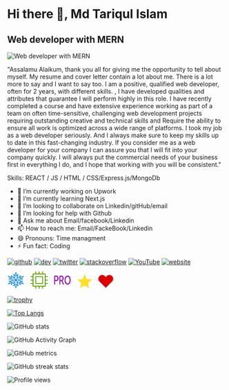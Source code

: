 # Hi there 👋, Md Tariqul Islam
## Web developer with MERN
![Web developer with MERN](https://media.licdn.com/dms/image/D5603AQHseqtAMRDapQ/profile-displayphoto-shrink_200_200/0/1690691547582?e=1696464000&v=beta&t=aDbqkoqyPwD0oilVW4ifb7Srg1l-FFkxZlHJnWh5i5Y)

"Assalamu Alaikum, thank you all for giving me the opportunity to tell about myself. My resume and cover letter contain a lot about me. There is a lot more to say and I want to say too. I am a positive, qualified web developer, often for 2 years, with different skills. , I have developed qualities and attributes that guarantee I will perform highly in this role. I have recently completed a course and have extensive experience working as part of a team on often time-sensitive, challenging web development projects requiring outstanding creative and technical skills and Require the ability to ensure all work is optimized across a wide range of platforms. I took my job as a web developer seriously. And I always make sure to keep my skills up to date in this fast-changing industry. If you consider me as a web developer for your company I can assure you that I will fit into your company quickly.  I will always put the commercial needs of your business first in everything I do, and I hope that working with you will be consistent."

Skills:  REACT / JS / HTML / CSS/Express.js/MongoDb

- 🔭 I’m currently working on Upwork 
- 🌱 I’m currently learning Next.js 
- 👯 I’m looking to collaborate on Linkedin/gitHub/email 
- 🤔 I’m looking for help with Github 
- 💬 Ask me about Email/facebook/Linkedin 
- 📫 How to reach me: Email/FackeBook/Linkedin 
- 😄 Pronouns: Time managment 
- ⚡ Fun fact: Coding 


[<img src='https://cdn.jsdelivr.net/npm/simple-icons@3.0.1/icons/github.svg' alt='github' height='40'>](https://github.com/ittarek)  [<img src='https://cdn.jsdelivr.net/npm/simple-icons@3.0.1/icons/dev-dot-to.svg' alt='dev' height='40'>](https://dev.to/ittarek)  [<img src='https://cdn.jsdelivr.net/npm/simple-icons@3.0.1/icons/twitter.svg' alt='twitter' height='40'>](https://twitter.com/Ittarek)  [<img src='https://cdn.jsdelivr.net/npm/simple-icons@3.0.1/icons/stackoverflow.svg' alt='stackoverflow' height='40'>](https://stackoverflow.com/users/ittarek)  [<img src='https://cdn.jsdelivr.net/npm/simple-icons@3.0.1/icons/youtube.svg' alt='YouTube' height='40'>](https://www.youtube.com/channel/ittarek5870)  [<img src='https://cdn.jsdelivr.net/npm/simple-icons@3.0.1/icons/icloud.svg' alt='website' height='40'>](https://effortless-granita-d447d1.netlify.app/)  

<a href='https://archiveprogram.github.com/'><img src='https://raw.githubusercontent.com/acervenky/animated-github-badges/master/assets/acbadge.gif' width='40' height='40'></a> <a href='https://docs.github.com/en/developers'><img src='https://raw.githubusercontent.com/acervenky/animated-github-badges/master/assets/devbadge.gif' width='40' height='40'></a> <a href='https://github.com/pricing'><img src='https://raw.githubusercontent.com/acervenky/animated-github-badges/master/assets/pro.gif' width='40' height='40'></a> <a href='https://stars.github.com/'><img src='https://raw.githubusercontent.com/acervenky/animated-github-badges/master/assets/starbadge.gif' width='35' height='35'></a> <a href='https://docs.github.com/en/github/supporting-the-open-source-community-with-github-sponsors'><img src='https://raw.githubusercontent.com/acervenky/animated-github-badges/master/assets/sponsorbadge.gif' width='35' height='35'></a> 

[![trophy](https://github-profile-trophy.vercel.app/?username=ittarek)](https://github.com/ryo-ma/github-profile-trophy)

[![Top Langs](https://github-readme-stats.vercel.app/api/top-langs/?username=ittarek)](https://github.com/anuraghazra/github-readme-stats)

![GitHub stats](https://github-readme-stats.vercel.app/api?username=ittarek&show_icons=true&count_private=true)  

![GitHub Activity Graph](https://activity-graph.herokuapp.com/graph?username=ittarek)  

![GitHub metrics](https://metrics.lecoq.io/ittarek)  

![GitHub streak stats](https://streak-stats.demolab.com/?user=ittarek)  

![Profile views](https://gpvc.arturio.dev/ittarek)  
